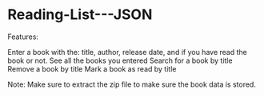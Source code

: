 # Reading-List---JSON

Features:

Enter a book with the: title, author, release date, and if you have read the book or not.
See all the books you entered
Search for a book by title
Remove a book by title
Mark a book as read by title

Note: Make sure to extract the zip file to make sure the book data is stored.
